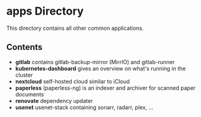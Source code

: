 # apps Directory

This directory contains all other common applications.

## Contents

- **gitlab** contains gitlab-backup-mirror (MirrIO) and gitlab-runner
- **kubernetes-dashboard** gives an overview on what's running in the cluster
- **nextcloud** self-hosted cloud similar to iCloud
- **paperless** (paperless-ng) is an indexer and archiver for scanned paper documents
- **renovate** dependency updater
- **usenet** usenet-stack containing sonarr, radarr, plex, ...
